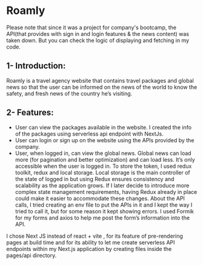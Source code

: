 # Roamly
Please note that since it was a project for company's bootcamp, the API(that provides with sign in and login features & the news content) was taken down. But you can check the logic of displaying and fetching in my code.
## 1- Introduction:
Roamly is a travel agency website that contains travel packages and global news so that the user
can be informed on the news of the world to know the safety, and fresh news of the country he’s
visiting.
## 2- Features:
- User can view the packages available in the website. I created the info of the packages
using serverless api endpoint with NextJs.
- User can login or sign up on the website using the APIs provided by the company.
- User, when logged in, can view the global news. Global news can load more (for
pagination and better optimization) and can load less. It’s only accessible when the user
is logged in.
To store the token, I used redux toolkit, redux and local storage. Local storage is the main
controller of the state of logged in but using Redux ensures consistency and scalability as the
application grows. If I later decide to introduce more complex state management requirements,
having Redux already in place could make it easier to accommodate these changes.
About the API calls, I tried creating an env file to put the APIs in it and I kept the way I tried to
call it, but for some reason it kept showing errors.
I used Formik for my forms and axios to help me post the form’s information into the API.

I chose Next JS instead of react + vite , for its feature of pre-rendering pages at build time and
for its ability to let me create serverless API endpoints within my Next.js application by creating
files inside the pages/api directory.
